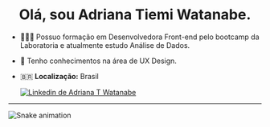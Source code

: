 <h1 align="center">Olá, sou Adriana Tiemi Watanabe.</h1>


  - 👩🏻‍🎓 Possuo formação em Desenvolvedora Front-end pelo bootcamp da Laboratoria e atualmente estudo Análise de Dados.
  - 🔸 Tenho conhecimentos na área de UX Design.
  - 🇧🇷 **Localização:** Brasil
 
      <a href="https://www.linkedin.com/in/adrianatwatanabe" target="_blank"><img src="https://img.shields.io/badge/-LinkedIn-%230077B5?style=for-the-badge&logo=linkedin&logoColor=white" alt="Linkedin de Adriana T Watanabe"></a>

---
  
 ![Snake animation](https://github.com/adrianatwatanabe/adrianatwatanabe/blob/output/github-contribution-grid-snake.svg)

